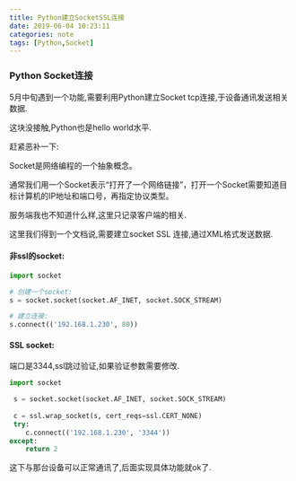 ```yaml
---
title: Python建立SocketSSL连接
date: 2019-06-04 10:23:11
categories: note
tags: [Python,Socket]
---
```


### Python Socket连接

5月中旬遇到一个功能,需要利用Python建立Socket tcp连接,于设备通讯发送相关数据.

这块没接触,Python也是hello world水平.

赶紧恶补一下:

Socket是网络编程的一个抽象概念。

通常我们用一个Socket表示“打开了一个网络链接”，打开一个Socket需要知道目标计算机的IP地址和端口号，再指定协议类型。

服务端我也不知道什么样,这里只记录客户端的相关. 

这里我们得到一个文档说,需要建立socket SSL 连接,通过XML格式发送数据.

#### 非ssl的socket:

``` python
import socket

# 创建一个socket:
s = socket.socket(socket.AF_INET, socket.SOCK_STREAM)

# 建立连接:
s.connect(('192.168.1.230', 80))
```

#### SSL socket:
端口是3344,ssl跳过验证,如果验证参数需要修改.
``` python
import socket

 s = socket.socket(socket.AF_INET, socket.SOCK_STREAM)
        
 c = ssl.wrap_socket(s, cert_reqs=ssl.CERT_NONE)
 try:
    c.connect(('192.168.1.230', '3344'))
except:
    return 2
```

这下与那台设备可以正常通讯了,后面实现具体功能就ok了.